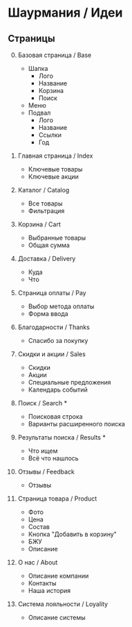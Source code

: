 # Шаурмания / Идеи

## Страницы

0. Базовая страница / Base
	- Шапка
		- Лого
		- Название
		- Корзина
		- Поиск
	- Меню
	- Подвал
		- Лого
		- Название
		- Ссылки
		- Год

1. Главная страница / Index
	- Ключевые товары
	- Ключевые акции

2. Каталог / Catalog
	- Все товары
	- Фильтрация

3. Корзина / Cart
	- Выбранные товары
	- Общая сумма

4. Доставка / Delivery
	- Куда
	- Что

5. Страница оплаты / Pay
	- Выбор метода оплаты
	- Форма ввода

6. Благодарности / Thanks
	- Спасибо за покупку

7. Скидки и акции / Sales
	- Скидки
	- Акции
	- Специальные предложения
	- Календарь событий

8. Поиск / Search *
	- Поисковая строка
	- Варианты расширенного поиска

9. Результаты поиска / Results *
	- Что ищем
	- Всё что нашлось

10. Отзывы / Feedback
	- Отзывы

11. Страница товара / Product
	- Фото
	- Цена
	- Состав
	- Кнопка "Добавить в корзину"
	- БЖУ
	- Описание

12. О нас / About
	- Описание компании
	- Контакты
	- Наша история

13. Система лояльности / Loyality
	- Описание системы
